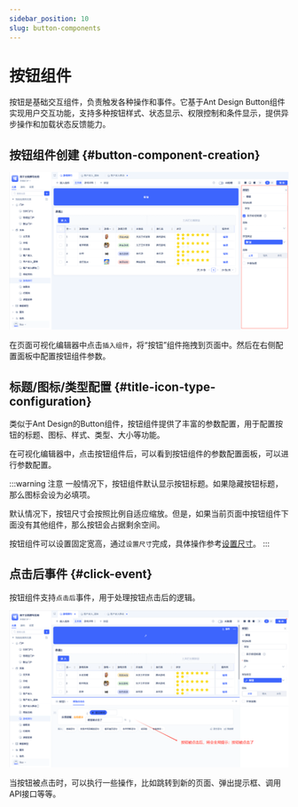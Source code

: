 ```yaml
---
sidebar_position: 10
slug: button-components
---
```


# 按钮组件
按钮是基础交互组件，负责触发各种操作和事件。它基于Ant Design Button组件实现用户交互功能，支持多种按钮样式、状态显示、权限控制和条件显示，提供异步操作和加载状态反馈能力。

## 按钮组件创建 {#button-component-creation}
![按钮组件创建](./img/10/button_2025-08-29_14-52-51.png)

在页面可视化编辑器中点击`插入组件`，将“按钮”组件拖拽到页面中。然后在右侧配置面板中配置按钮组件参数。

## 标题/图标/类型配置 {#title-icon-type-configuration}
类似于Ant Design的Button组件，按钮组件提供了丰富的参数配置，用于配置按钮的标题、图标、样式、类型、大小等功能。

在可视化编辑器中，点击按钮组件后，可以看到按钮组件的参数配置面板，可以进行参数配置。

:::warning 注意
一般情况下，按钮组件默认显示按钮标题。如果隐藏按钮标题，那么图标会设为必填项。

默认情况下，按钮尺寸会按照比例自适应缩放。但是，如果当前页面中按钮组件下面没有其他组件，那么按钮会占据剩余空间。

按钮组件可以设置固定宽高，通过`设置尺寸`完成，具体操作参考[设置尺寸](../shell-and-page/component-based-page-development#custom-sizing-adaptive-layout)。
:::

## 点击后事件 {#click-event}
按钮组件支持`点击后`事件，用于处理按钮点击后的逻辑。

![按钮组件事件](./img/10/button_2025-08-29_15-26-26.png)

当按钮被点击时，可以执行一些操作，比如跳转到新的页面、弹出提示框、调用API接口等等。

